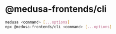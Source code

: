 # @medusa-frontends/cli

```sh
medusa <command> [...options]
npx @medusa-frontends/cli <command> [...options]
```

